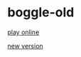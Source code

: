 # boggle-old

[play online](https://games.jjv.sh/boggle_old)

[new version](https://games.jjv.sh/boggle)
